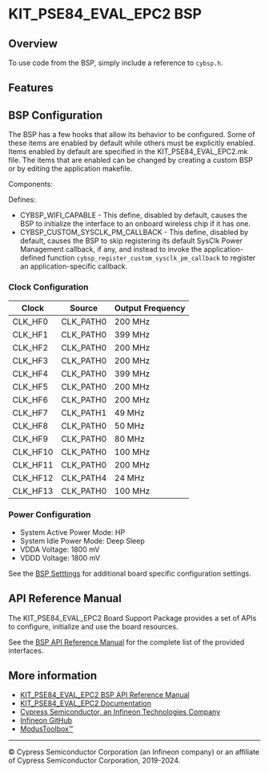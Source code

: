 # KIT_PSE84_EVAL_EPC2 BSP

## Overview





To use code from the BSP, simply include a reference to `cybsp.h`.

## Features


## BSP Configuration

The BSP has a few hooks that allow its behavior to be configured. Some of these items are enabled by default while others must be explicitly enabled. Items enabled by default are specified in the KIT_PSE84_EVAL_EPC2.mk file. The items that are enabled can be changed by creating a custom BSP or by editing the application makefile.

Components:

Defines:
* CYBSP_WIFI_CAPABLE - This define, disabled by default, causes the BSP to initialize the interface to an onboard wireless chip if it has one.
* CYBSP_CUSTOM_SYSCLK_PM_CALLBACK - This define, disabled by default, causes the BSP to skip registering its default SysClk Power Management callback, if any, and instead to invoke the application-defined function `cybsp_register_custom_sysclk_pm_callback` to register an application-specific callback.

### Clock Configuration

| Clock    | Source    | Output Frequency |
|----------|-----------|------------------|
| CLK_HF0  | CLK_PATH0 | 200 MHz          |
| CLK_HF1  | CLK_PATH0 | 399 MHz          |
| CLK_HF2  | CLK_PATH0 | 200 MHz          |
| CLK_HF3  | CLK_PATH0 | 200 MHz          |
| CLK_HF4  | CLK_PATH0 | 399 MHz          |
| CLK_HF5  | CLK_PATH0 | 200 MHz          |
| CLK_HF6  | CLK_PATH0 | 200 MHz          |
| CLK_HF7  | CLK_PATH1 | 49 MHz           |
| CLK_HF8  | CLK_PATH0 | 50 MHz           |
| CLK_HF9  | CLK_PATH0 | 80 MHz           |
| CLK_HF10 | CLK_PATH0 | 100 MHz          |
| CLK_HF11 | CLK_PATH0 | 200 MHz          |
| CLK_HF12 | CLK_PATH4 | 24 MHz           |
| CLK_HF13 | CLK_PATH0 | 100 MHz          |

### Power Configuration

* System Active Power Mode: HP
* System Idle Power Mode: Deep Sleep
* VDDA Voltage: 1800 mV
* VDDD Voltage: 1800 mV

See the [BSP Setttings][settings] for additional board specific configuration settings.

## API Reference Manual

The KIT_PSE84_EVAL_EPC2 Board Support Package provides a set of APIs to configure, initialize and use the board resources.

See the [BSP API Reference Manual][api] for the complete list of the provided interfaces.

## More information
* [KIT_PSE84_EVAL_EPC2 BSP API Reference Manual][api]
* [KIT_PSE84_EVAL_EPC2 Documentation](https://www.infineon.com/cms/en/product/evaluation-boards/placeholder/)
* [Cypress Semiconductor, an Infineon Technologies Company](http://www.cypress.com)
* [Infineon GitHub](https://github.com/infineon)
* [ModusToolbox™](https://www.cypress.com/products/modustoolbox-software-environment)

[api]: https://infineon.github.io/TARGET_KIT_PSE84_EVAL_EPC2/html/modules.html
[settings]: https://infineon.github.io/TARGET_KIT_PSE84_EVAL_EPC2/html/md_bsp_settings.html

---
© Cypress Semiconductor Corporation (an Infineon company) or an affiliate of Cypress Semiconductor Corporation, 2019-2024.